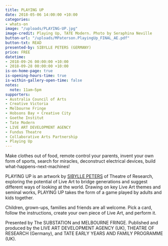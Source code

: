 ```yaml
---
title: PLAYING UP
date: 2018-05-06 14:00:00 +10:00
categories:
- whats-on
image: "/uploads/PLAYING-UP.jpg"
image-credit: Playing Up, TATE Modern. Photo by Seraphina Neville
button-url: "/uploads/MPaterson.PlayingUp_FINAL_AE.pdf"
button-txt: READ
presented-by: SIBYLLE PETERS (GERMANY)
price: FREE
datetime:
- 2018-09-26 00:00:00 +10:00
- 2018-09-28 00:00:00 +10:00
is-on-home-page: true
is-opening-hours-time: true
is-within-gallery-open-time: false
notes:
  note: 11am–5pm
supporters:
- Australia Council of Arts
- Creative Victoria
- Melbourne Fringe
- Hobsons Bay + Creative City
- Goethe Institut
- Tate Modern
- LIVE ART DEVELOPMENT AGENCY
- Fundus Theatre
- Collaborative Arts Partnership
- Playing Up
---
```


Make clothes out of food, remote control your parents, invent your own form of sports, search for miracles, deconstruct electrical devices, build what-happens-next-machines!

PLAYING UP is an artwork by [SIBYLLE PETERS](http://www.liveartuk.org/blog/sibylle-peters/) of Theatre of Research, exploring the potential of Live Art to bridge generations and suggest different ways of looking at the world. Drawing on key Live Art themes and seminal works, PLAYING UP takes the form of a game played by adults and kids together. 

Children, grown-ups, families and friends are all welcome. Pick a card, follow the instructions, create your own piece of Live Art, and perform it.


Presented by The SUBSTATION and MELBOURNE FRINGE. Published and produced by the LIVE ART DEVELOPMENT AGENCY (UK), THEATRE OF RESEARCH (Germany), and TATE EARLY YEARS AND FAMILY PROGRAMME (UK). 